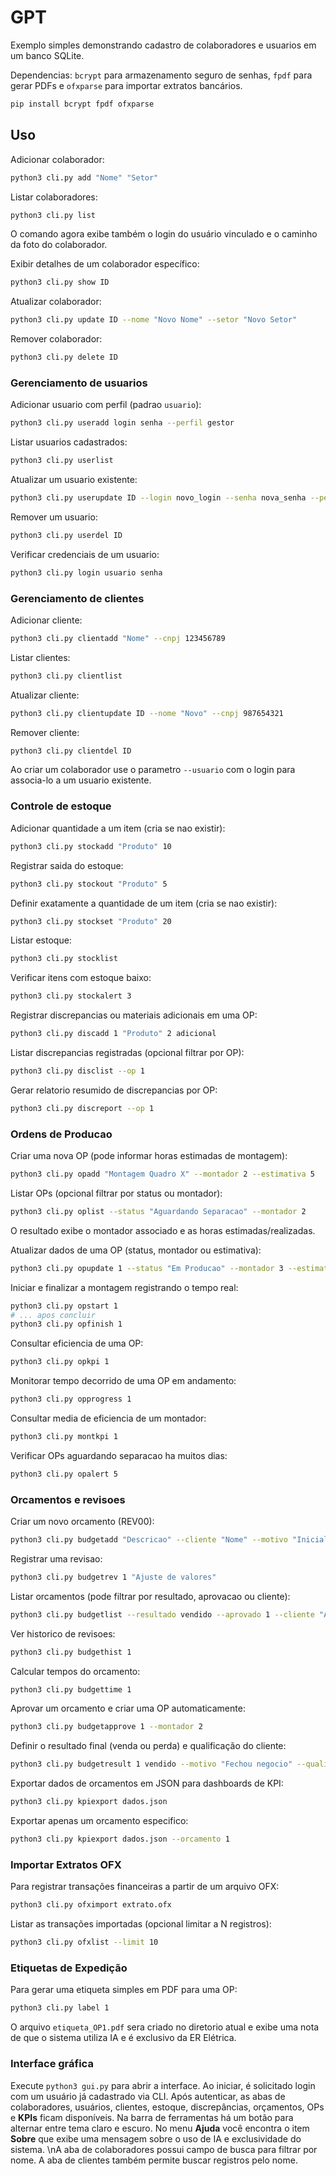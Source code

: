 # GPT

Exemplo simples demonstrando cadastro de colaboradores e usuarios em um banco SQLite.

Dependencias: `bcrypt` para armazenamento seguro de senhas, `fpdf` para gerar PDFs e `ofxparse` para importar extratos bancários.

```bash
pip install bcrypt fpdf ofxparse
```

## Uso

Adicionar colaborador:

```bash
python3 cli.py add "Nome" "Setor"
```

Listar colaboradores:

```bash
python3 cli.py list
```

O comando agora exibe também o login do usuário vinculado e o caminho da foto do colaborador.

Exibir detalhes de um colaborador específico:

```bash
python3 cli.py show ID
```

Atualizar colaborador:

```bash
python3 cli.py update ID --nome "Novo Nome" --setor "Novo Setor"
```

Remover colaborador:

```bash
python3 cli.py delete ID
```

### Gerenciamento de usuarios

Adicionar usuario com perfil (padrao `usuario`):

```bash
python3 cli.py useradd login senha --perfil gestor
```

Listar usuarios cadastrados:

```bash
python3 cli.py userlist
```

Atualizar um usuario existente:

```bash
python3 cli.py userupdate ID --login novo_login --senha nova_senha --perfil admin
```

Remover um usuario:

```bash
python3 cli.py userdel ID
```

Verificar credenciais de um usuario:

```bash
python3 cli.py login usuario senha
```

### Gerenciamento de clientes

Adicionar cliente:

```bash
python3 cli.py clientadd "Nome" --cnpj 123456789
```

Listar clientes:

```bash
python3 cli.py clientlist
```

Atualizar cliente:

```bash
python3 cli.py clientupdate ID --nome "Novo" --cnpj 987654321
```

Remover cliente:

```bash
python3 cli.py clientdel ID
```

Ao criar um colaborador use o parametro `--usuario` com o login para
associa-lo a um usuario existente.

### Controle de estoque

Adicionar quantidade a um item (cria se nao existir):

```bash
python3 cli.py stockadd "Produto" 10
```

Registrar saida do estoque:

```bash
python3 cli.py stockout "Produto" 5
```

Definir exatamente a quantidade de um item (cria se nao existir):

```bash
python3 cli.py stockset "Produto" 20
```

Listar estoque:

```bash
python3 cli.py stocklist
```

Verificar itens com estoque baixo:

```bash
python3 cli.py stockalert 3
```

Registrar discrepancias ou materiais adicionais em uma OP:

```bash
python3 cli.py discadd 1 "Produto" 2 adicional
```

Listar discrepancias registradas (opcional filtrar por OP):

```bash
python3 cli.py disclist --op 1
```

Gerar relatorio resumido de discrepancias por OP:

```bash
python3 cli.py discreport --op 1
```

### Ordens de Producao

Criar uma nova OP (pode informar horas estimadas de montagem):

```bash
python3 cli.py opadd "Montagem Quadro X" --montador 2 --estimativa 5
```

Listar OPs (opcional filtrar por status ou montador):

```bash
python3 cli.py oplist --status "Aguardando Separacao" --montador 2
```
O resultado exibe o montador associado e as horas estimadas/realizadas.

Atualizar dados de uma OP (status, montador ou estimativa):

```bash
python3 cli.py opupdate 1 --status "Em Producao" --montador 3 --estimativa 6
```

Iniciar e finalizar a montagem registrando o tempo real:

```bash
python3 cli.py opstart 1
# ... apos concluir
python3 cli.py opfinish 1
```

Consultar eficiencia de uma OP:

```bash
python3 cli.py opkpi 1
```

Monitorar tempo decorrido de uma OP em andamento:

```bash
python3 cli.py opprogress 1
```

Consultar media de eficiencia de um montador:

```bash
python3 cli.py montkpi 1
```

Verificar OPs aguardando separacao ha muitos dias:

```bash
python3 cli.py opalert 5
```

### Orcamentos e revisoes

Criar um novo orcamento (REV00):

```bash
python3 cli.py budgetadd "Descricao" --cliente "Nome" --motivo "Inicial"
```

Registrar uma revisao:

```bash
python3 cli.py budgetrev 1 "Ajuste de valores"
```

Listar orcamentos (pode filtrar por resultado, aprovacao ou cliente):

```bash
python3 cli.py budgetlist --resultado vendido --aprovado 1 --cliente "ACME"
```

Ver historico de revisoes:

```bash
python3 cli.py budgethist 1
```

Calcular tempos do orcamento:

```bash
python3 cli.py budgettime 1
```

Aprovar um orcamento e criar uma OP automaticamente:

```bash
python3 cli.py budgetapprove 1 --montador 2
```

Definir o resultado final (venda ou perda) e qualificação do cliente:

```bash
python3 cli.py budgetresult 1 vendido --motivo "Fechou negocio" --qualificacao "A"
```

Exportar dados de orcamentos em JSON para dashboards de KPI:

```bash
python3 cli.py kpiexport dados.json
```

Exportar apenas um orcamento especifico:

```bash
python3 cli.py kpiexport dados.json --orcamento 1
```

### Importar Extratos OFX

Para registrar transações financeiras a partir de um arquivo OFX:

```bash
python3 cli.py ofximport extrato.ofx
```

Listar as transações importadas (opcional limitar a N registros):

```bash
python3 cli.py ofxlist --limit 10
```

### Etiquetas de Expedição

Para gerar uma etiqueta simples em PDF para uma OP:

```bash
python3 cli.py label 1
```

O arquivo `etiqueta_OP1.pdf` sera criado no diretorio atual e exibe uma nota de
que o sistema utiliza IA e é exclusivo da ER Elétrica.

### Interface gráfica
Execute `python3 gui.py` para abrir a interface. Ao iniciar, é solicitado login com um usuário já cadastrado via CLI. Após autenticar, as abas de colaboradores, usuários, clientes, estoque, discrepâncias, orçamentos, OPs e **KPIs** ficam disponíveis. Na barra de ferramentas há um botão para alternar entre tema claro e escuro. No menu **Ajuda** você encontra o item **Sobre** que exibe uma mensagem sobre o uso de IA e exclusividade do sistema.
\nA aba de colaboradores possui campo de busca para filtrar por nome.
A aba de clientes também permite buscar registros pelo nome.
